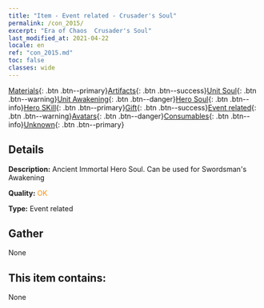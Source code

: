 ```yaml
---
title: "Item - Event related - Crusader's Soul"
permalink: /con_2015/
excerpt: "Era of Chaos  Crusader's Soul"
last_modified_at: 2021-04-22
locale: en
ref: "con_2015.md"
toc: false
classes: wide
---
```

 [Materials](/Items/){: .btn .btn--primary}[Artifacts](/Items/Artifacts/){: .btn .btn--success}[Unit Soul](/Items/UnitSoul/){: .btn .btn--warning}[Unit Awakening](/Items/UnitAwakening/){: .btn .btn--danger}[Hero Soul](/Items/HeroSoul/){: .btn .btn--info}[Hero SKill](/Items/HeroSkill/){: .btn .btn--primary}[Gift](/Items/Gift/){: .btn .btn--success}[Event related](/Items/Events/){: .btn .btn--warning}[Avatars](/Items/Avatars/){: .btn .btn--danger}[Consumables](/Items/Consumables/){: .btn .btn--info}[Unknown](/Items/Unknown/){: .btn .btn--primary}

## Details
 **Description:** Ancient Immortal Hero Soul. Can be used for Swordsman's Awakening

 **Quality:** <span style="color: #FF8C00">OK</span>

 **Type:** Event related

## Gather

  None

## This item contains:

  None

